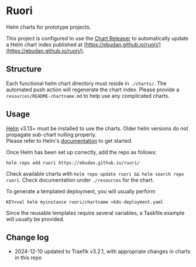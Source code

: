# Ruori

Helm charts for prototype projects. 

This project is configured to use the [Chart Releaser](https://helm.sh/docs/howto/chart_releaser_action/) to automatically
update a Helm chart index published at [https://ebudan.github.io/ruori/](https://ebudan.github.io/ruori/). 

## Structure

Each functional helm chart directory must reside in `./charts/`. The automated push action will regenerate
the chart index. Please provide a `resources/README-chartname.md` to help use any complicated charts. 

## Usage

[Helm](https://helm.sh) v3.13+ must be installed to use the charts. Older helm versions do not propagate sub-chart nulling properly.  
Please refer to Helm's [documentation](https://helm.sh/docs) to get started.

Once Helm has been set up correctly, add the repo as follows:

    helm repo add ruori https://ebudan.github.io/ruori/

Check available charts with `helm repo update ruori && helm search repo ruori`. 
Check documentation under `./resources` for the chart. 

To generate a templated deployment, you will usually perform

    KEY=val helm myinstance ruori/chartname >k8s-deployment.yaml

Since the reusable templates require several variables, a Taskfile example will usually be provided. 


## Change log

- 2024-12-10 updated to Traefik v3.2.1, with appropriate changes in charts in this repo
